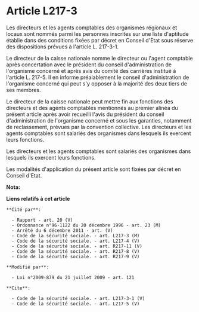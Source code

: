 # Article L217-3

Les directeurs et les agents comptables des organismes régionaux et locaux sont nommés parmi les personnes inscrites sur une
liste d'aptitude établie dans des conditions fixées par décret en Conseil d'Etat sous réserve des dispositions prévues à
l'article L. 217-3-1. 

Le directeur de la caisse nationale nomme le directeur ou l'agent comptable après concertation avec le président du conseil
d'administration de l'organisme concerné et après avis du comité des carrières institué à l'article L. 217-5. Il en informe
préalablement le conseil d'administration de l'organisme concerné qui peut s'y opposer à la majorité des deux tiers de ses
membres. 

Le directeur de la caisse nationale peut mettre fin aux fonctions des directeurs et des agents comptables mentionnés au
premier alinéa du présent article après avoir recueilli l'avis du président du conseil d'administration de l'organisme
concerné et sous les garanties, notamment de reclassement, prévues par la convention collective. Les directeurs et les agents
comptables sont salariés des organismes dans lesquels ils exercent leurs fonctions. 

Les directeurs et les agents comptables sont salariés des organismes dans lesquels ils exercent leurs fonctions. 

Les modalités d'application du présent article sont fixées par décret en Conseil d'Etat.

**Nota:**



**Liens relatifs à cet article**

	**Cité par**:

	  - Rapport - art. 20 (V)
	  - Ordonnance n°96-1122 du 20 décembre 1996 - art. 23 (M)
	  - Arrêté du 6 décembre 2011 - art. (V)
	  - Code de la sécurité sociale. - art. L217-3 (M)
	  - Code de la sécurité sociale. - art. L217-4 (V)
	  - Code de la sécurité sociale. - art. R217-11 (V)
	  - Code de la sécurité sociale. - art. R217-8 (V)
	  - Code de la sécurité sociale. - art. R217-9 (V)

	**Modifié par**:

	  - Loi n°2009-879 du 21 juillet 2009 - art. 121

	**Cite**:

	  - Code de la sécurité sociale. - art. L217-3-1 (V)
	  - Code de la sécurité sociale. - art. L217-5 (V)
